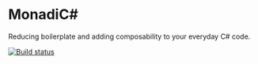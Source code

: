 MonadiC#
============

Reducing boilerplate and adding composability to your everyday C# code.


[![Build status](https://ci.appveyor.com/api/projects/status/c1yopihr63pbaa48/branch/master?svg=true)](https://ci.appveyor.com/project/jbrestan/monadicsharp/branch/master)
